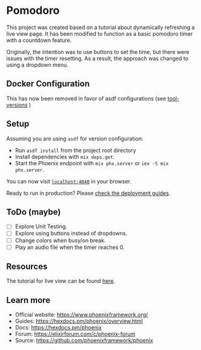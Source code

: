 # Pomodoro
This project was created based on a tutorial about dynamically refreshing a live view page. It has been modified to function as a basic pomodoro timer with a countdown feature.

Originally, the intention was to use buttons to set the time, but there were issues with the timer resetting. As a result, the approach was changed to using a dropdown menu.

## Docker Configuration
This has now been removed in favor of asdf configurations (see [tool-versions](./.tool-versions) )

## Setup
Assuming you are using `asdf` for version configuration:

  * Run `asdf install` from the project root directory
  * Install dependencies with `mix deps.get`.
  * Start the Phoenix endpoint with `mix phx.server` or `iex -S mix phx.server`.

You can now visit [`localhost:4040`](http://localhost:4000) in your browser.

Ready to run in production? Please [check the deployment guides](https://hexdocs.pm/phoenix/deployment.html).

## ToDo (maybe)
  - [ ] Explore Unit Testing.
  - [ ] Explore using buttons instead of dropdowns.
  - [ ] Change colors when busy/on break.
  - [ ] Play an audio file when the timer reaches 0.

## Resources
The tutorial for live view can be found [here](https://online.pragmaticstudio.com/courses/liveview/).

## Learn more
  * Official website: https://www.phoenixframework.org/
  * Guides: https://hexdocs.pm/phoenix/overview.html
  * Docs: https://hexdocs.pm/phoenix
  * Forum: https://elixirforum.com/c/phoenix-forum
  * Source: https://github.com/phoenixframework/phoenix
